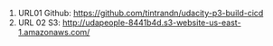 1. URL01 Github:
https://github.com/tintrandn/udacity-p3-build-cicd
2. URL 02 S3:
http://udapeople-8441b4d.s3-website-us-east-1.amazonaws.com/
